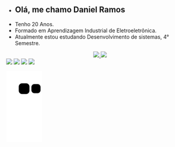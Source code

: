 - ## Olá, me chamo Daniel Ramos
- Tenho 20 Anos.
- Formado em Aprendizagem Industrial de Eletroeletrônica.
- Atualmente estou estudando Desenvolvimento de sistemas, 4° Semestre.

<div align="center">
 <a href="https://github.com/DanielRamos47">
 <img height="180em" src="https://github-readme-stats.vercel.app/api?username=DanielRamos47&show_icons=true&theme=dark&include_all_commits=true&count_private=true"/>
 <img height="180em" src="https://github-readme-stats.vercel.app/api/top-langs/?username=DanielRamos47&layout=compact&langs_count=7&theme=dark"/>
</div>
 <div>
      <a href="https://instagram.com/daniel.r021" target="_blank"><img src="https://img.shields.io/badge/-Instagram-%23E4405F?style=for-the-badge&logo=instagram&logoColor=green" target="_blank"></a>
    	<a href="https://www.twitch.tv/borgesbdo" target="_blank"><img src="https://img.shields.io/badge/Twitch-9146FF?style=for-the-badge&logo=twitch&logoColor=green" target="_blank"></a>
      <a href = "mailto:danielramosblu007@gmail.com"><img src="https://img.shields.io/badge/-Gmail-%23333?style=for-the-badge&logo=gmail&logoColor=green" target="_blank"></a>
      <a href="https://www.linkedin.com/in/daniel-ramos-4a8805232" target="_blank"><img src="https://img.shields.io/badge/-LinkedIn-%230077B5?style=for-the-badge&logo=linkedin&logoColor=green" target="_blank"></a> 
 
 ![Snake animation](https://github.com/rafaballerini/rafaballerini/blob/output/github-contribution-grid-snake.svg)
 
</div>
